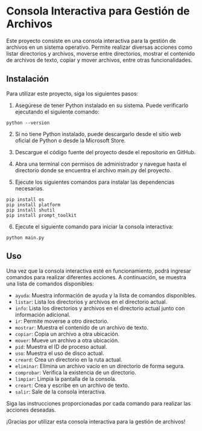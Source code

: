 # Consola Interactiva para Gestión de Archivos

Este proyecto consiste en una consola interactiva para la gestión de archivos en un sistema operativo. Permite realizar diversas acciones como listar directorios y archivos, moverse entre directorios, mostrar el contenido de archivos de texto, copiar y mover archivos, entre otras funcionalidades.

## Instalación
Para utilizar este proyecto, siga los siguientes pasos:

1. Asegúrese de tener Python instalado en su sistema. Puede verificarlo ejecutando el siguiente comando:
```
python --version
```
2. Si no tiene Python instalado, puede descargarlo desde el sitio web oficial de Python o desde la Microsoft Store.

3. Descargue el código fuente del proyecto desde el repositorio en GitHub.

4. Abra una terminal con permisos de administrador y navegue hasta el directorio donde se encuentra el archivo main.py del proyecto.

5. Ejecute los siguientes comandos para instalar las dependencias necesarias.
```
pip install os
pip install platform
pip install shutil
pip install prompt_toolkit
```

6. Ejecute el siguiente comando para iniciar la consola interactiva:
```
python main.py
```

## Uso

Una vez que la consola interactiva esté en funcionamiento, podrá ingresar comandos para realizar diferentes acciones. A continuación, se muestra una lista de comandos disponibles:

- `ayuda`: Muestra información de ayuda y la lista de comandos disponibles.
- `listar`: Lista los directorios y archivos en el directorio actual.
- `info`: Lista los directorios y archivos en el directorio actual junto con información adicional.
- `ir`: Permite moverse a otro directorio.
- `mostrar`: Muestra el contenido de un archivo de texto.
- `copiar`: Copia un archivo a otra ubicación.
- `mover`: Mueve un archivo a otra ubicación.
- `pid`: Muestra el ID de proceso actual.
- `uso`: Muestra el uso de disco actual.
- `creard`: Crea un directorio en la ruta actual.
- `eliminar`: Elimina un archivo vacío en un directorio de forma segura.
- `comprobar`: Verifica la existencia de un directorio.
- `limpiar`: Limpia la pantalla de la consola.
- `creart`: Crea y escribe en un archivo de texto.
- `salir`: Sale de la consola interactiva.

Siga las instrucciones proporcionadas por cada comando para realizar las acciones deseadas.

¡Gracias por utilizar esta consola interactiva para la gestión de archivos!

